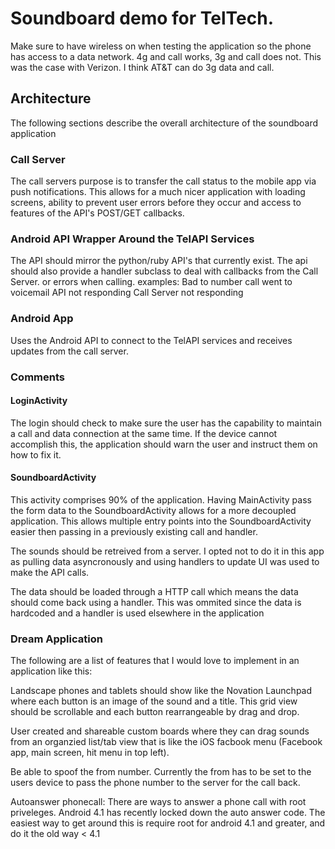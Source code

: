 Soundboard demo for TelTech.
==========

Make sure to have wireless on when testing the application so the phone has access to a data network.
4g and call works, 3g and call does not. This was the case with Verizon. I think AT&T can do 3g data and call.

## Architecture
The following sections describe the overall architecture of the soundboard application

### Call Server

The call servers purpose is to transfer the call status to the mobile app via push notifications. This allows 
for a much nicer application with loading screens, ability to prevent user errors before they occur and 
access to features of the API's POST/GET callbacks.

### Android API Wrapper Around the TelAPI Services 

The API should mirror the python/ruby API's that currently exist.
The api should also provide a handler subclass to deal with callbacks from the Call Server. or errors
when calling.
examples:
	Bad to number
	call went to voicemail
	API not responding
	Call Server not responding

### Android App

Uses the Android API to connect to the TelAPI services and receives updates from the call server.

### Comments
#### LoginActivity
The login should check to make sure the user has the capability to maintain a call and data connection at 
the same time. If the device cannot accomplish this, the application should warn the user and instruct them
on how to fix it.

#### SoundboardActivity
This activity comprises 90% of the application. Having MainActivity pass the form data
to the SoundboardActivity allows for a more decoupled application. This allows multiple entry points into
the SoundboardActivity easier then passing in a previously existing call and handler.

The sounds should be retreived from a server. I opted not to do it in this app as pulling data asyncronously 
and using handlers to update UI was used to make the API calls.

The data should be loaded through a HTTP call which means the data should come back using a handler. This 
was ommited since the data is hardcoded and a handler is used elsewhere in the application

### Dream Application
The following are a list of features that I would love to implement in an application like this:

Landscape phones and tablets should show like the Novation Launchpad where each button is an image of the 
sound and a title. This grid view should be scrollable and each button rearrangeable by drag and drop.

User created and shareable custom boards where they can drag sounds from an organzied list/tab view that is
like the iOS facbook menu (Facebook app, main screen, hit menu in top left).

Be able to spoof the from number. Currently the from has to be set to the users device to pass the phone number
to the server for the call back.

Autoanswer phonecall:
There are ways to answer a phone call with root priveleges. Android 4.1 has recently locked down the auto answer
code. The easiest way to get around this is require root for android 4.1 and greater, and do it the old way < 4.1
